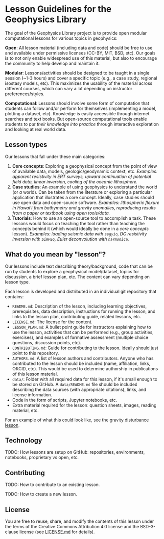 # Lesson Guidelines for the Geophysics Library

The goal of the Geophysics Library project is to provide open modular
computational lessons for various topics in geophysics:

**Open**: All lesson material (including data and code) should be free to use
and available under permissive licenses (CC-BY, MIT, BSD, etc). Our goals is to
not only enable widespread use of this material, but also to encourage the
community to help develop and maintain it.

**Modular**: Lessons/activities should be designed to be taught in a single
session (~1-3 hours) and cover a specific topic (e.g., a case study, regional
isostasy models, etc). This maximizes the usability of the material across
different courses, which can vary a lot depending on instructor
preferences/styles.

**Computational**: Lessons should involve some form of computation that
students can follow and/or perform for themselves (implementing a model,
plotting a dataset, etc). Knowledge is easily accessible through internet
searches and text books. But open-source computational tools enable students
to *put their knowledge into practice* through interactive exploration and
looking at real world data.

## Lesson types

Our lessons that fall under these main categories:

1. **Core concepts**: Exploring a geophysical concept from the point of view of
   available data, models, geologic/geodynamic context, etc. *Examples:
   apparent resistivity in ERT surveys, upward continuation of potential field
   data, linear inversion, cooling of the oceanic lithosphere.*
2. **Case studies**: An example of using geophysics to understand the world (or
   *a* world). Can be taken from the literature or exploring a particular
   application that illustrates a core concept. Ideally, case studies should
   use open data and open-source software. *Examples: lithospheric flexure in
   Hawai'i from bathymetry and gravity anomalies, reproducing results from a
   paper or textbook using open tools/data.*
3. **Tutorials**: How to use an open-source tool to accomplish a task. These
   lessons would focus on teaching the tool rather than teaching the concepts
   behind it (which would ideally be done in a *core concepts* lesson).
   *Examples: loading seismic data with `segyio`, DC resistivity inversion with
   `SimPEG`, Euler deconvolution with `harmonica`.*

## What do you mean by "lesson"?

Our lessons include text describing theory/background, code that can be run by
students to explore a geophysical model/dataset, topics for discussion, a brief
lesson plan, etc. The content can vary depending on lesson type.

Each lesson is developed and distributed in an individual git repository that
contains:

* `README.md`: Description of the lesson, including learning objectives,
  prerequisites, data description, instructions for running the lesson, and
  links to the lesson plan, contributing guide, related lessons, etc.
* `LICENSE.md`: The license for the content.
* `LESSON_PLAN.md`: A bullet point guide for instructors explaining how to use
  the lesson, activities that can be performed (e.g., group activities,
  exercises), and examples of formative assessment (multiple choice questions,
  discussion points, etc).
* `CONTRIBUTING.md`: Guide for contributing to the lesson. Ideally should just
  point to this repository.
* `AUTHORS.md`: A list of lesson authors and contributors. Anyone who has
  contributed to the lesson should be included (name, affiliation, links,
  ORCID, etc). This would be used to determine authorship in publications of
  this lesson material.
* `data/`: Folder with all required data for this lesson, if it's small enough
  to be stored on GitHub. A `data/README.md` file should be included describing
  the data sources (with appropriate citations), links, and license information.
* Code in the form of scripts, Jupyter notebooks, etc.
* Extra material required for the lesson: question sheets, images, reading
  material, etc.

For an example of what this could look like, see the [gravity disturbance
lesson](https://github.com/GeophysicsLibrary/gravity-disturbance).

## Technology

TODO: How lessons are setup on GitHub: repositories, environments, notebooks,
proprietary vs open, etc.

## Contributing

TODO: How to contribute to an existing lesson.

TODO: How to create a new lesson.

## License

You are free to reuse, share, and modify the contents of this lesson under the
terms of the Creative Commons Attribution 4.0 license and the BSD-3-clause
license (see [LICENSE.md](LICENSE.md) for details).
